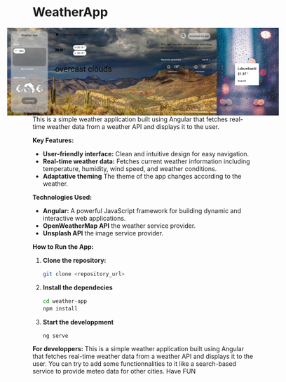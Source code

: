 # WeatherApp
<div style="display: flex; justify-content: center; align-items: center;">
  <img src="project-img.png" alt="My Image" width="auto" height="200" />
  <img src="mobile.png" alt="My Image" width="auto" height="200" />
</div>
This is a simple weather application built using Angular that fetches real-time weather data from a weather API and displays it to the user.

**Key Features:**

* **User-friendly interface:** Clean and intuitive design for easy navigation.
* **Real-time weather data:** Fetches current weather information including temperature, humidity, wind speed, and weather conditions.
* **Adaptative theming** The theme of the app changes according to the weather.

**Technologies Used:**

* **Angular:** A powerful JavaScript framework for building dynamic and interactive web applications.
* **OpenWeatherMap API** the weather service provider.
* **Unsplash API** the image service provider.

**How to Run the App:**

1. **Clone the repository:**
   ```bash
   git clone <repository_url>
2. **Install the dependecies**
    ```bash 
    cd weather-app
    npm install
3. **Start the developpment**
    ```bash
    ng serve


**For developpers:**
This is a simple weather application built using Angular that fetches real-time weather data from a weather API and displays it to the user. You can try to add some functionnalities to it like a search-based service to provide meteo data for other cities. Have FUN